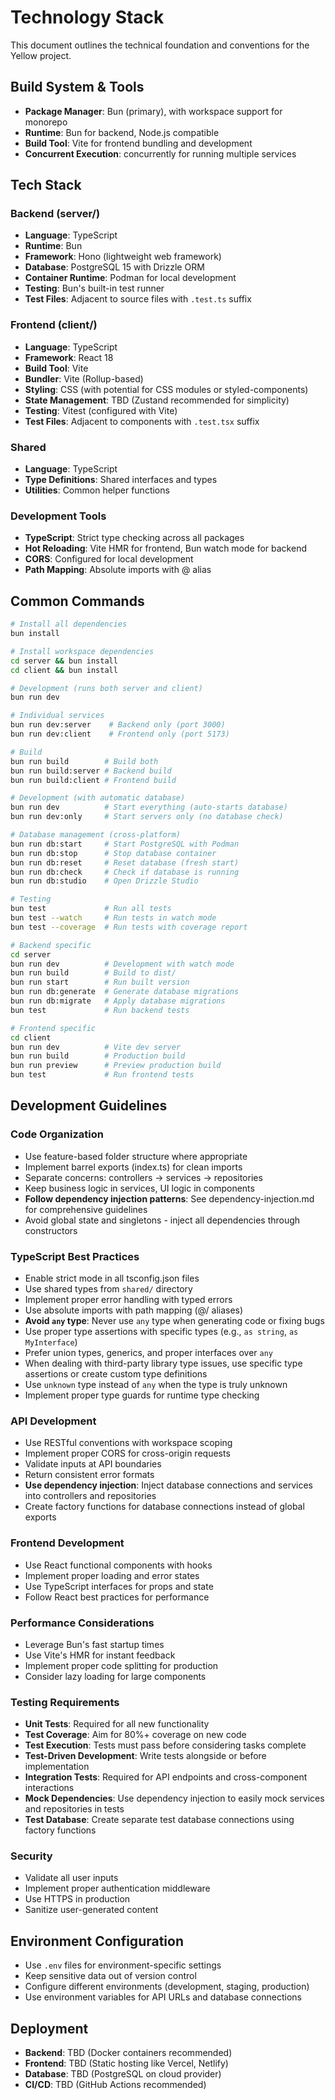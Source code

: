 # Technology Stack

This document outlines the technical foundation and conventions for the Yellow project.

## Build System & Tools
- **Package Manager**: Bun (primary), with workspace support for monorepo
- **Runtime**: Bun for backend, Node.js compatible
- **Build Tool**: Vite for frontend bundling and development
- **Concurrent Execution**: concurrently for running multiple services

## Tech Stack

### Backend (server/)
- **Language**: TypeScript
- **Runtime**: Bun
- **Framework**: Hono (lightweight web framework)
- **Database**: PostgreSQL 15 with Drizzle ORM
- **Container Runtime**: Podman for local development
- **Testing**: Bun's built-in test runner
- **Test Files**: Adjacent to source files with `.test.ts` suffix

### Frontend (client/)
- **Language**: TypeScript
- **Framework**: React 18
- **Build Tool**: Vite
- **Bundler**: Vite (Rollup-based)
- **Styling**: CSS (with potential for CSS modules or styled-components)
- **State Management**: TBD (Zustand recommended for simplicity)
- **Testing**: Vitest (configured with Vite)
- **Test Files**: Adjacent to components with `.test.tsx` suffix

### Shared
- **Language**: TypeScript
- **Type Definitions**: Shared interfaces and types
- **Utilities**: Common helper functions

### Development Tools
- **TypeScript**: Strict type checking across all packages
- **Hot Reloading**: Vite HMR for frontend, Bun watch mode for backend
- **CORS**: Configured for local development
- **Path Mapping**: Absolute imports with @ alias

## Common Commands

```bash
# Install all dependencies
bun install

# Install workspace dependencies
cd server && bun install
cd client && bun install

# Development (runs both server and client)
bun run dev

# Individual services
bun run dev:server    # Backend only (port 3000)
bun run dev:client    # Frontend only (port 5173)

# Build
bun run build        # Build both
bun run build:server # Backend build
bun run build:client # Frontend build

# Development (with automatic database)
bun run dev          # Start everything (auto-starts database)
bun run dev:only     # Start servers only (no database check)

# Database management (cross-platform)
bun run db:start     # Start PostgreSQL with Podman
bun run db:stop      # Stop database container
bun run db:reset     # Reset database (fresh start)
bun run db:check     # Check if database is running
bun run db:studio    # Open Drizzle Studio

# Testing
bun test             # Run all tests
bun test --watch     # Run tests in watch mode
bun test --coverage  # Run tests with coverage report

# Backend specific
cd server
bun run dev          # Development with watch mode
bun run build        # Build to dist/
bun run start        # Run built version
bun run db:generate  # Generate database migrations
bun run db:migrate   # Apply database migrations
bun test             # Run backend tests

# Frontend specific
cd client
bun run dev          # Vite dev server
bun run build        # Production build
bun run preview      # Preview production build
bun test             # Run frontend tests
```

## Development Guidelines

### Code Organization
- Use feature-based folder structure where appropriate
- Implement barrel exports (index.ts) for clean imports
- Separate concerns: controllers → services → repositories
- Keep business logic in services, UI logic in components
- **Follow dependency injection patterns**: See dependency-injection.md for comprehensive guidelines
- Avoid global state and singletons - inject all dependencies through constructors

### TypeScript Best Practices
- Enable strict mode in all tsconfig.json files
- Use shared types from `shared/` directory
- Implement proper error handling with typed errors
- Use absolute imports with path mapping (@/ aliases)
- **Avoid `any` type**: Never use `any` type when generating code or fixing bugs
- Use proper type assertions with specific types (e.g., `as string`, `as MyInterface`)
- Prefer union types, generics, and proper interfaces over `any`
- When dealing with third-party library type issues, use specific type assertions or create custom type definitions
- Use `unknown` type instead of `any` when the type is truly unknown
- Implement proper type guards for runtime type checking

### API Development
- Use RESTful conventions with workspace scoping
- Implement proper CORS for cross-origin requests
- Validate inputs at API boundaries
- Return consistent error formats
- **Use dependency injection**: Inject database connections and services into controllers and repositories
- Create factory functions for database connections instead of global exports

### Frontend Development
- Use React functional components with hooks
- Implement proper loading and error states
- Use TypeScript interfaces for props and state
- Follow React best practices for performance

### Performance Considerations
- Leverage Bun's fast startup times
- Use Vite's HMR for instant feedback
- Implement proper code splitting for production
- Consider lazy loading for large components

### Testing Requirements
- **Unit Tests**: Required for all new functionality
- **Test Coverage**: Aim for 80%+ coverage on new code
- **Test Execution**: Tests must pass before considering tasks complete
- **Test-Driven Development**: Write tests alongside or before implementation
- **Integration Tests**: Required for API endpoints and cross-component interactions
- **Mock Dependencies**: Use dependency injection to easily mock services and repositories in tests
- **Test Database**: Create separate test database connections using factory functions

### Security
- Validate all user inputs
- Implement proper authentication middleware
- Use HTTPS in production
- Sanitize user-generated content

## Environment Configuration
- Use `.env` files for environment-specific settings
- Keep sensitive data out of version control
- Configure different environments (development, staging, production)
- Use environment variables for API URLs and database connections

## Deployment
- **Backend**: TBD (Docker containers recommended)
- **Frontend**: TBD (Static hosting like Vercel, Netlify)
- **Database**: TBD (PostgreSQL on cloud provider)
- **CI/CD**: TBD (GitHub Actions recommended)
